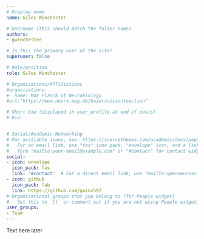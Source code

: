 ```yaml
---
# Display name
name: Giles Winchester

# Username (this should match the folder name)
authors:
- gwinchester

# Is this the primary user of the site?
superuser: false

# Role/position
role: Giles Winchester

# Organizations/Affiliations
#organizations:
#- name: Max Planck of Neurobiology
#url:"https://www.neuro.mpg.de/baier/visiontoaction"

# Short bio (displayed in user profile at end of posts)
# bio:


# Social/Academic Networking
# For available icons, see: https://sourcethemes.com/academic/docs/page-builder/#icons
#   For an email link, use "fas" icon pack, "envelope" icon, and a link in the
#   form "mailto:your-email@example.com" or "#contact" for contact widget.
social:
- icon: envelope
  icon_pack: fas
  link: '#contact'  # For a direct email link, use "mailto:openneuroscience@gmail.com".
- icon: github
  icon_pack: fab
  link: https://github.com/gwinch97
# Organizational groups that you belong to (for People widget)
#   Set this to `[]` or comment out if you are not using People widget.
user_groups:
- Team
---
```


Text here later
